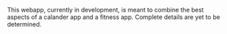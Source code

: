 This webapp, currently in development, is meant to combine the best aspects of a calander app and a fitness app. Complete details are yet to be determined.
